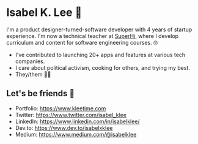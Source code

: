 # Isabel K. Lee 🍤
I'm a product designer-turned-software developer with 4 years of startup experience. I'm now a technical teacher at [SuperHi](https://www.superhi.com), where I develop curriculum and content for software engineering courses. 🤓

* I've contributed to launching 20+ apps and features at various tech companies.
* I care about political activism, cooking for others, and trying my best.
* They/them 🏳️‍🌈

## Let's be friends 🍊
* Portfolio: https://www.kleetime.com
* Twitter: https://www.twitter.com/isabel_klee
* LinkedIn: https://www.linkedin.com/in/isabelklee/
* Dev.to: https://www.dev.to/isabelxklee
* Medium: https://www.medium.com/@isabelklee

